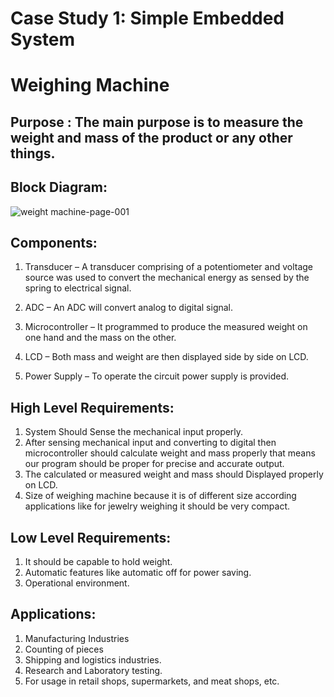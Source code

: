 # Case Study 1: Simple Embedded System
		
# Weighing Machine


## Purpose : The main purpose is to measure the weight and mass of the    product or any other things.

## Block Diagram: 

![weight machine-page-001](https://user-images.githubusercontent.com/99121577/154841731-55c62047-6c69-4d12-a650-9a6461678ab4.jpg)




## Components:

1.	Transducer – A transducer comprising of a potentiometer and voltage source was used to convert the mechanical energy as sensed by the spring to electrical signal.

2.	ADC – An ADC will convert analog to digital signal.


3.	Microcontroller – It programmed to produce the measured weight on one hand and the mass on the other. 

4.	LCD – Both mass and weight are then displayed side by side on LCD.

5.	Power Supply – To operate the circuit power supply is provided.
 



## High Level Requirements:

1.	System Should Sense the mechanical input properly.
2.	After sensing mechanical input and converting to digital then microcontroller should calculate weight and mass properly that means our program should be proper for           precise and accurate output.
3.	The calculated or measured weight and mass should Displayed properly on LCD.
4.	Size of weighing machine because it is of different size according  applications like for jewelry weighing it should be very compact.



## Low Level Requirements:
1.	It should be capable to hold weight.
2.	Automatic features like automatic off for power saving.
3.	Operational environment.



## Applications:
1.	Manufacturing Industries
2.	Counting of pieces
3.	Shipping and logistics industries.
4.	Research and Laboratory testing.
5.	For usage in retail shops, supermarkets, and meat shops, etc.
